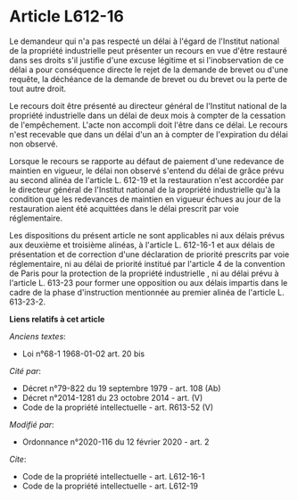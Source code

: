 # Article L612-16

Le demandeur qui n'a pas respecté un délai à l'égard de l'Institut national de la propriété industrielle peut présenter un
recours en vue d'être restauré dans ses droits s'il justifie d'une excuse légitime et si l'inobservation de ce délai a pour
conséquence directe le rejet de la demande de brevet ou d'une requête, la déchéance de la demande de brevet ou du brevet ou
la perte de tout autre droit.

Le recours doit être présenté au directeur général de l'Institut national de la propriété industrielle dans un délai de deux
mois à compter de la cessation de l'empêchement. L'acte non accompli doit l'être dans ce délai. Le recours n'est recevable
que dans un délai d'un an à compter de l'expiration du délai non observé.

Lorsque le recours se rapporte au défaut de paiement d'une redevance de maintien en vigueur, le délai non observé s'entend du
délai de grâce prévu au second alinéa de l'article L. 612-19 et la restauration n'est accordée par le directeur général de
l'Institut national de la propriété industrielle qu'à la condition que les redevances de maintien en vigueur échues au jour
de la restauration aient été acquittées dans le délai prescrit par voie réglementaire.

Les dispositions du présent article ne sont applicables ni aux délais prévus aux deuxième et troisième alinéas, à l'article
L. 612-16-1 et aux délais de présentation et de correction d'une déclaration de priorité prescrits par voie réglementaire, ni
au délai de priorité institué par l'article 4 de la convention de Paris pour la protection de la propriété industrielle , ni
au délai prévu à l'article L. 613-23 pour former une opposition ou aux délais impartis dans le cadre de la phase
d'instruction mentionnée au premier alinéa de l'article L. 613-23-2.

**Liens relatifs à cet article**

_Anciens textes_:

  - Loi n°68-1 1968-01-02 art. 20 bis

_Cité par_:

  - Décret n°79-822 du 19 septembre 1979 - art. 108 (Ab)
  - Décret n°2014-1281 du 23 octobre 2014 - art. (V)
  - Code de la propriété intellectuelle - art. R613-52 (V)

_Modifié par_:

  - Ordonnance n°2020-116 du 12 février 2020 - art. 2

_Cite_:

  - Code de la propriété intellectuelle - art. L612-16-1
  - Code de la propriété intellectuelle - art. L612-19
